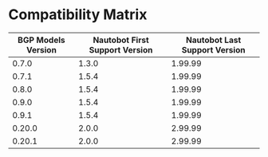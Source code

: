 # Compatibility Matrix

| BGP Models Version | Nautobot First Support Version | Nautobot Last Support Version |
|--------------------|--------------------------------|-------------------------------|
| 0.7.0              | 1.3.0                          | 1.99.99                       |
| 0.7.1              | 1.5.4                          | 1.99.99                       |
| 0.8.0              | 1.5.4                          | 1.99.99                       |
| 0.9.0              | 1.5.4                          | 1.99.99                       |
| 0.9.1              | 1.5.4                          | 1.99.99                       |
| 0.20.0             | 2.0.0                          | 2.99.99                       |
| 0.20.1             | 2.0.0                          | 2.99.99                       |
